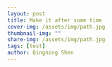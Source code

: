 ```yaml
---
layout: post
title: Make it after some time
cover-img: /assets/img/path.jpg
thumbnail-img: ""
share-img: /assets/img/path.jpg
tags: [test]
author: Qingning Shen
---
```

